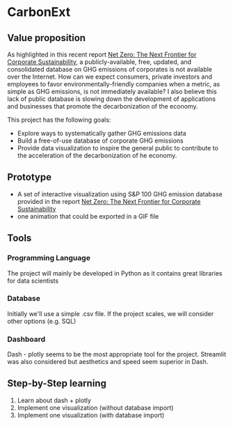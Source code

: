 # CarbonExt

## Value proposition

As highlighted in this recent report [Net Zero: The Next Frontier for Corporate Sustainability](https://cbey.yale.edu/research/net-zero-the-next-frontier-for-corporate-sustainability), a publicly-available, free, updated, and consolidated database on GHG emissions of corporates is not available over the Internet. 
How can we expect consumers, private investors and employees to favor environmentally-friendly companies when a metric, as simple as GHG emissions, is not immediately available? I also believe this lack of public database is slowing down the development of applications and businesses that promote the decarbonization of the economy.

This project has the following goals:

* Explore ways to systematically gather GHG emissions data
* Build a free-of-use database of corporate GHG emissions
* Provide data visualization to inspire the general public to contribute to the acceleration of the decarbonization of he economy.


## Prototype

* A set of interactive visualization using S&P 100 GHG emission database provided in the report  [Net Zero: The Next Frontier for Corporate Sustainability](https://cbey.yale.edu/research/net-zero-the-next-frontier-for-corporate-sustainability)
* one animation that could be exported in a GIF file

## Tools
### Programming Language
The project will mainly be developed in Python as it contains great libraries for data scientists

### Database
Initially we'll use a simple .csv file. If the project scales, we will consider other options (e.g. SQL)

### Dashboard
Dash - plotly seems to be the most appropriate tool for the project. Streamlit was also considered but aesthetics and speed seem superior in Dash.

## Step-by-Step learning

1. Learn about dash + plotly
2. Implement one visualization (without database import)
3. Implement one visualization (with database import)